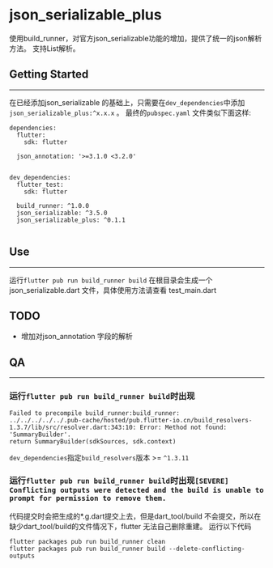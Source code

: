 # json_serializable_plus
使用build_runner，对官方json_serializable功能的增加，提供了统一的json解析方法。
支持List解析。

## Getting Started
---
在已经添加json_serializable 的基础上，只需要在`dev_dependencies`中添加`json_serializable_plus:^x.x.x` 。
最终的`pubspec.yaml` 文件类似下面这样:
```
dependencies:
  flutter:
    sdk: flutter

  json_annotation: '>=3.1.0 <3.2.0'


dev_dependencies:
  flutter_test:
    sdk: flutter

  build_runner: ^1.0.0
  json_serializable: ^3.5.0
  json_serializable_plus: ^0.1.1


```
## Use
---
运行`flutter pub run build_runner build`
在根目录会生成一个json_serializable.dart 文件，具体使用方法请查看 test_main.dart

## TODO
* 增加对json_annotation 字段的解析

## QA
---
### 运行`flutter pub run build_runner build`时出现

```
Failed to precompile build_runner:build_runner:
../../../../../.pub-cache/hosted/pub.flutter-io.cn/build_resolvers-1.3.7/lib/src/resolver.dart:343:10: Error: Method not found: 'SummaryBuilder'.
return SummaryBuilder(sdkSources, sdk.context)
 ```

`dev_dependencies`指定`build_resolvers`版本 >= `^1.3.11`


### 运行`flutter pub run build_runner build`时出现`[SEVERE] Conflicting outputs were detected and the build is unable to prompt for permission to remove them.`

代码提交时会把生成的*.g.dart提交上去，但是dart_tool/build 不会提交，所以在缺少dart_tool/build的文件情况下，flutter 无法自己删除重建。
运行以下代码

```
flutter packages pub run build_runner clean
flutter packages pub run build_runner build --delete-conflicting-outputs
```


